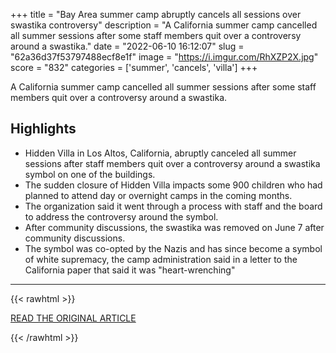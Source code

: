 +++
title = "Bay Area summer camp abruptly cancels all sessions over swastika controversy"
description = "A California summer camp cancelled all summer sessions after some staff members quit over a controversy around a swastika."
date = "2022-06-10 16:12:07"
slug = "62a36d37f53797488ecf8e1f"
image = "https://i.imgur.com/RhXZP2X.jpg"
score = "832"
categories = ['summer', 'cancels', 'villa']
+++

A California summer camp cancelled all summer sessions after some staff members quit over a controversy around a swastika.

## Highlights

- Hidden Villa in Los Altos, California, abruptly canceled all summer sessions after staff members quit over a controversy around a swastika symbol on one of the buildings.
- The sudden closure of Hidden Villa impacts some 900 children who had planned to attend day or overnight camps in the coming months.
- The organization said it went through a process with staff and the board to address the controversy around the symbol.
- After community discussions, the swastika was removed on June 7 after community discussions.
- The symbol was co-opted by the Nazis and has since become a symbol of white supremacy, the camp administration said in a letter to the California paper that said it was "heart-wrenching"

---

{{< rawhtml >}}
  <p class="article-category">
    <a target="_blank" href="https://www.sfgate.com/bayarea/article/Bay-Area-summer-camp-abruptly-canceled-17231456.php">READ THE ORIGINAL ARTICLE</a>
  </p>
{{< /rawhtml >}}
